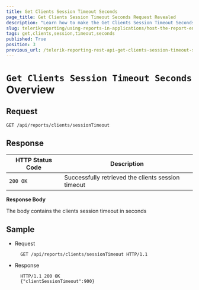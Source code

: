 ```yaml
---
title: Get Clients Session Timeout Seconds
page_title: Get Clients Session Timeout Seconds Request Revealed
description: "Learn how to make the Get Clients Session Timeout Seconds request to the Telerik Reporting REST Service and what response to expect."
slug: telerikreporting/using-reports-in-applications/host-the-report-engine-remotely/telerik-reporting-rest-services/rest-api-reference/clients-api/get-clients-session-timeout-seconds
tags: get,clients,session,timeout,seconds
published: True
position: 3
previous_url: /telerik-reporting-rest-api-get-clients-session-timeout-seconds
---
```


# `Get Clients Session Timeout Seconds` Overview

## Request

	GET /api/reports/clients/sessionTimeout

## Response

| HTTP Status Code | Description |
| ------ | ------ |
|`200 OK`|Successfully retrieved the clients session timeout|

__Response Body__

The body contains the clients session timeout in seconds

## Sample

* Request

		GET /api/reports/clients/sessionTimeout HTTP/1.1

* Response

		HTTP/1.1 200 OK
		{"clientSessionTimeout":900}

